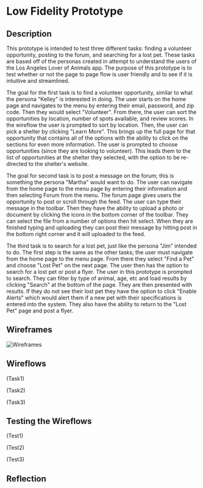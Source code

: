 # Low Fidelity Prototype

## Description

This prototype is intended to test three different tasks: finding a volunteer opportunity, posting to the forum, and searching for a lost pet. These tasks are based off of the personas created in attempt to understand the users of the Los Angeles Lover of Animals app. The purpose of this prototype is to test whether or not the page to page flow is user friendly and to see if it is intuitive and streamlined.

The goal for the first task is to find a volunteer opportunity, similar to what the persona "Kelley" is interested in doing. The user starts on the home page and navigates to the menu by entering their email, password, and zip code. Then they would select "Volunteer". From there, the user can sort the opportunities by location, number of spots available, and review scores. In the wireflow the user is prompted to sort by location. Then, the user can pick a shelter by clicking "Learn More". This brings up the full page for that opportunity that contains all of the options with the ability to click on the sections for even more information. The user is prompted to choose opportunities (since they are looking to volunteer). This leads them to the list of opportunities at the shelter they selected, with the option to be re-directed to the shelter's website.

The goal for second task is to post a message on the forum; this is something the persona "Martha" would want to do. The user can navigate from the home page to the menu page by entering their information and then selecting Forum from the menu. The forum page gives users the opportunity to post or scroll through the feed. The user can type their message in the toolbar. Then they have the ability to upload a photo or document by clicking the icons in the bottom corner of the toolbar. They can select the file from a number of options then hit select. When they are finished typing and uploading they can post their message by hitting post in the bottom right corner and it will uploaded to the feed.

The third task is to search for a lost pet, just like the persona "Jim" intended to do. The first step is the same as the other tasks; the user must navigate from the home page to the menu page. From there they select "Find a Pet" and choose "Lost Pet" on the next page. The user then has the option to search for a lost pet or post a flyer. The user in this prototype is prompted to search. They can filter by type of animal, age, etc and load results by clicking "Search" at the bottom of the page. They are then presented with results. If they do not see their lost pet they have the option to click "Enable Alerts" which would alert them if a new pet with their specifications is entered into the system. They also have the ability to return to the "Lost Pet" page and post a flyer.

## Wireframes

![Wireframes](/wireframes.png)

## Wireflows

(Task1)

(Task2)

(Task3)

## Testing the Wireflows

(Test1)

(Test2)

(Test3)

## Reflection

